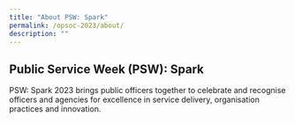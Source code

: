 ```yaml
---
title: "About PSW: Spark"
permalink: /opsoc-2023/about/
description: ""
---
```

## Public Service Week (PSW): Spark
PSW: Spark 2023 brings public officers together to celebrate and recognise officers and agencies for excellence in service delivery, organisation practices and innovation.